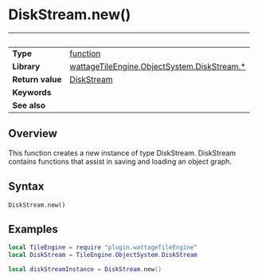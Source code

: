 # DiskStream.new()

|                      | &nbsp; 
| -------------------- | ---------------------------------------------------------------
| __Type__             | [function](http://docs.coronalabs.com/api/type/Function.html)
| __Library__          | [wattageTileEngine.ObjectSystem.DiskStream.*](type_diskStream.markdown)
| __Return value__     | [DiskStream](type_diskStream)
| __Keywords__         | 
| __See also__         | 


## Overview

This function creates a new instance of type DiskStream.  DiskStream
contains functions that assist in saving and loading an object graph.


## Syntax

	DiskStream.new()

## Examples

``````lua
local TileEngine = require "plugin.wattageTileEngine"
local DiskStream = TileEngine.ObjectSystem.DiskStream

local diskStreamInstance = DiskStream.new()
``````
